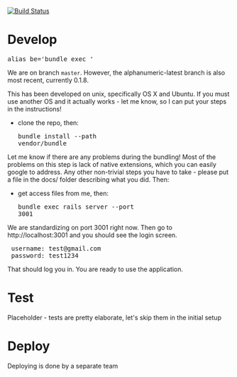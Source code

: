 [![Build Status](https://travis-ci.org/piousbox/microsites3_api.svg?branch=master)](https://travis-ci.org/piousbox/microsites3_api)

# Develop 
<pre>alias be='bundle exec '</pre>

We are on branch `master`. However, the alphanumeric-latest branch is also most recent, currently 0.1.8.

This has been developed on unix, specifically OS X and Ubuntu. If you must use another OS and it actually works - let me know, so I can put your steps in the instructions!

* clone the repo, then: <pre>bundle install --path vendor/bundle</pre>

Let me know if there are any problems during the bundling! Most of the problems on this step is lack of native extensions, which you can easily google to address. Any other non-trivial steps you have to take - please put a file in the docs/ folder describing what you did. Then:

* get access files from me, then: <pre>bundle exec rails server --port 3001</pre>

We are standardizing on port 3001 right now. Then go to http://localhost:3001 and you should see the login screen.

<pre>
 username: test@gmail.com
 password: test1234
</pre>

That should log you in. You are ready to use the application.

# Test 
Placeholder - tests are pretty elaborate, let's skip them in the initial setup

# Deploy 
Deploying is done by a separate team
